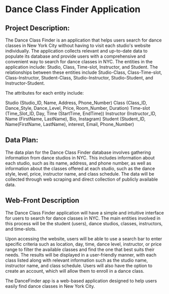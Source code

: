 # Dance Class Finder Application

## Project Description:

The Dance Class Finder is an application that helps users search for dance classes in New York City without having to visit each studio's website individually. The application collects relevant and up-to-date data to populate its database and provide users with a comprehensive and convenient way to search for dance classes in NYC. The entities in the application include: Studio, Class, Time-slot, Instructor, and Student. The relationships between these entities include Studio-Class, Class-Time-slot, Class-Instructor, Student-Class, Studio-Instructor, Studio-Student, and Instructor-Student.

The attributes for each entity include:

Studio (Studio_ID, Name, Address, Phone_Number)
Class (Class_ID, Dance_Style, Dance_Level, Price, Room_Number, Duration)
Time-slot (Time_Slot_ID, Day, Time (StartTime, EndTime))
Instructor (Instructor_ID, Name (FirstName, LastName), Bio, Instagram)
Student (Student_ID, Name(FirstName, LastName), interest, Email, Phone_Number)

## Data Plan:

The data plan for the Dance Class Finder database involves gathering information from dance studios in NYC. This includes information about each studio, such as its name, address, and phone number, as well as information about the classes offered at each studio, such as the dance style, level, price, instructor name, and class schedule. The data will be collected through web scraping and direct collection of publicly available data.


## Web-Front Description

The Dance Class Finder application will have a simple and intuitive interface for users to search for dance classes in NYC. The main entities involved in this process will be the student (users), dance studios, classes, instructors, and time-slots.

Upon accessing the website, users will be able to use a search bar to enter specific criteria such as location, day, time, dance level, instructor, or price range to filter the available classes and find the one that best suits their needs. The results will be displayed in a user-friendly manner, with each class listed along with relevant information such as the studio name, instructor name, and class schedule. Users will also have the option to create an account, which will allow them to enroll in a dance class.

The DanceFinder app is a web-based application designed to help users easily find dance classes in New York City.
